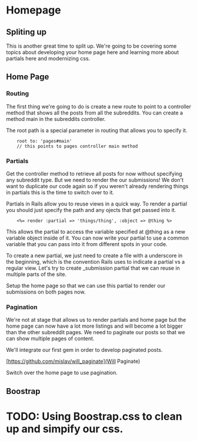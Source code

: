 # Homepage

## Spliting up

This is another great time to split up. We're going to be covering some topics about developing your home page here and learning more about partials here and modernizing css.

## Home Page

### Routing

The first thing we're going to do is create a new route to point to a controller method that shows all the posts from all the subreddits. You can create a method main in the subreddits controller. 
 
The root path is a special parameter in routing that allows you to specify it.

``` 
	root to: 'pages#main'
	// this points to pages controller main method
```

### Partials

Get the controller method to retrieve all posts for now without specifying any subreddit type. But we need to render the our submissions! We don't want to duplicate our code again so if you weren't already rendering things in partials this is the time to switch over to it. 

Partials in Rails allow you to reuse views in a quick way. To render a partial you should just specify the path and any ojects that get passed into it. 

```
	<%= render :partial => 'things/thing', :object => @thing %>
```

This allows the partial to access the variable specified at @thing as a new variable object inside of it. You can now write your partial to use a common variable that you can pass into it from different spots in your code. 

To create a new partial, we just need to create a file with a underscore in the beginning, which is the convention Rails uses to indicate a partial vs a regular view. Let's try to create _submission partial that we can reuse in multiple parts of the site.

Setup the home page so that we can use this partial to render our submissions on both pages now.

### Pagination

We're not at stage that allows us to render partials and home page but the home page can now have a lot more listings and will become a lot bigger than the other subreddit pages. We need to paginate our posts so that we can show multiple pages of content. 

We'll integrate our first gem in order to develop paginated posts. 

[https://github.com/mislav/will_paginate](Will Paginate)

Switch over the home page to use pagination.

## Boostrap



# TODO: Using Boostrap.css to clean up and simpify our css.


